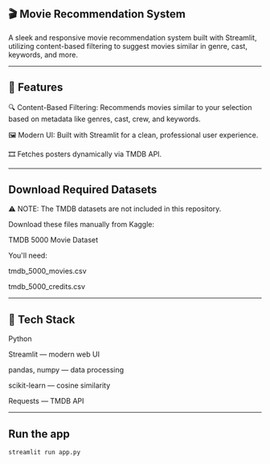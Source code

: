 ## 🎬 Movie Recommendation System 

A sleek and responsive movie recommendation system built with Streamlit, utilizing content-based filtering to suggest movies similar in genre, cast, keywords, and more.

---

## 🚀 Features

🔍 Content-Based Filtering: Recommends movies similar to your selection based on metadata like genres, cast, crew, and keywords.

🖼 Modern UI: Built with Streamlit for a clean, professional user experience.

🎞 Fetches posters dynamically via TMDB API.

---

## Download Required Datasets

⚠️ NOTE: The TMDB datasets are not included in this repository.

Download these files manually from Kaggle:

TMDB 5000 Movie Dataset

You'll need:

tmdb_5000_movies.csv

tmdb_5000_credits.csv

---

## 🧠 Tech Stack

Python

Streamlit — modern web UI

pandas, numpy — data processing

scikit-learn — cosine similarity

Requests — TMDB API

---

## Run the app
```bash
streamlit run app.py
```

